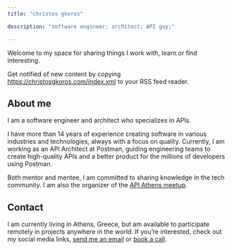 ```yaml
---
title: "christos gkoros"

description: "software engineer; architect; API guy;"

---
```

Welcome to my space for sharing things I work with, learn or find interesting.

Get notified of new content by copying https://christosgkoros.com/index.xml to your RSS feed reader.

## About me

I am a software engineer and architect who specializes in APIs.

I have more than 14 years of experience creating software in various industries and technologies, always with a focus on quality. Currently, I am working as an API Architect at Postman, guiding engineering teams to create high-quality APIs and a better product for the millions of developers using Postman.

Both mentor and mentee, I am committed to sharing knowledge in the tech community. I am also the organizer of the [API Athens meetup](https://www.meetup.com/API-Athens/).

## Contact

I am currently living in Athens, Greece, but am available to participate remotely in projects anywhere in the world.
If you’re interested, check out my social media links, [send me an email](mailto:contact@christosgkoros.com) or [book a call](https://topmate.io/christos_gkoros).
